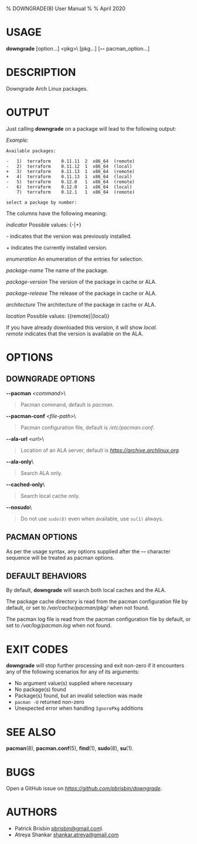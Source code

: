 % DOWNGRADE(8) User Manual
%
% April 2020

# USAGE

**downgrade** [option...] \<pkg>\ [pkg...] [**\--** pacman_option...]

# DESCRIPTION

Downgrade Arch Linux packages.

# OUTPUT

Just calling **downgrade** on a package will lead to the following output:

*Example:*

    Available packages:

    -   1)  terraform    0.11.11  2  x86_64  (remote)
    -   2)  terraform    0.11.12  1  x86_64  (local)
    +   3)  terraform    0.11.13  1  x86_64  (remote)
    +   4)  terraform    0.11.13  1  x86_64  (local)
    -   5)  terraform    0.12.0   1  x86_64  (remote)
    -   6)  terraform    0.12.0   1  x86_64  (local)
        7)  terraform    0.12.1   1  x86_64  (remote)

    select a package by number:

The columns have the following meaning:

*indicator*
  Possible values: {-|+}

  \- indicates that the version was previously installed.

  \+ indicates the currently installed version.

*enumeration*
  An enumeration of the entries for selection.

*package-name*
  The name of the package.

*package-version*
  The version of the package in cache or ALA.

*package-release*
  The release of the package in cache or ALA.

*architecture*
  The architecture of the package in cache or ALA.

*location*
  Possible values: {(remote)|(local)}

  If you have already downloaded this version, it will show *local*.\
  *remote* indicates that the version is available on the ALA.

# OPTIONS

## DOWNGRADE OPTIONS

**\--pacman** *\<command\>*\

> Pacman command, default is *pacman*.

**\--pacman-conf** *\<file-path\>*\
  
> Pacman configuration file, default is */etc/pacman.conf*.

**\--ala-url** *\<url\>*\
	
> Location of an ALA server, default is *https://archive.archlinux.org*.

**\--ala-only**\

> Search ALA only.

**\--cached-only**\

> Search local cache only.

**\--nosudo**\

> Do not use `sudo(8)` even when available, use `su(1)` always.

## PACMAN OPTIONS

As per the usage syntax, any options supplied after the **\--** character sequence will be treated as pacman options.

## DEFAULT BEHAVIORS

By default, **downgrade** will search both local caches and the ALA.

The package cache directory is read from the pacman configuration file by default, or set to */var/cache/pacman/pkg/* when not found.

The pacman log file is read from the pacman configuration file by default, or set to */var/log/pacman.log* when not found.

# EXIT CODES

**downgrade** will stop further processing and exit non-zero if it encounters any of
the following scenarios for any of its arguments:

- No argument value(s) supplied where necessary
- No package(s) found
- Package(s) found, but an invalid selection was made
- `pacman -U` returned non-zero
- Unexpected error when handling `IgnorePkg` additions

# SEE ALSO

**pacman**(8), **pacman.conf**(5), **find**(1), **sudo**(8), **su**(1).

# BUGS

Open a GitHub issue on *https://github.com/pbrisbin/downgrade*.

# AUTHORS

* Patrick Brisbin <pbrisbin@gmail.com>\
* Atreya Shankar <shankar.atreya@gmail.com>

